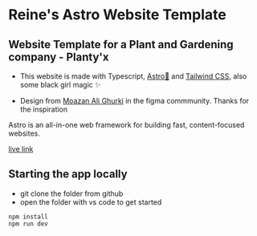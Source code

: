 # Reine's Astro Website Template

## Website Template for a Plant and Gardening company - Planty'x

- This website is made with Typescript, [Astro🚀](https://astro.build/) and [Tailwind CSS](https://v1.tailwindcss.com/), also some black girl magic ✨

- Design from [Moazan Ali Ghurki](https://www.figma.com/community/file/1131190530148317899) in the figma commmunity. Thanks for the inspiration


Astro is an all-in-one web framework for building fast, content-focused websites.

[live link](https://plantyx.reine.dev/)

## Starting the app locally

- git clone the folder from github
- open the folder with vs code to get started

```
npm install
npm run dev
```




